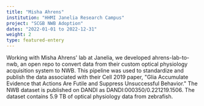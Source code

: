 ```yaml
---
title: "Misha Ahrens"
institution: "HHMI Janelia Research Campus"
project: "SCGB NWB Adoption"
dates: "2022-01-01 to 2022-12-31"
weight: 2
type: featured-entery
---
```

Working with Misha Ahrens' lab at Janelia, we developed ahrens-lab-to-nwb, an open repo to convert data from their custom optical physiology acquisition system to NWB. This pipeline was used to standardize and publish the data associated with their Cell 2019 paper, "Glia Accumulate Evidence that Actions Are Futile and Suppress Unsuccessful Behavior." The NWB dataset is published on DANDI as DANDI:000350/0.221219.1506. The dataset contains 5.9 TB of optical physiology data from zebrafish.